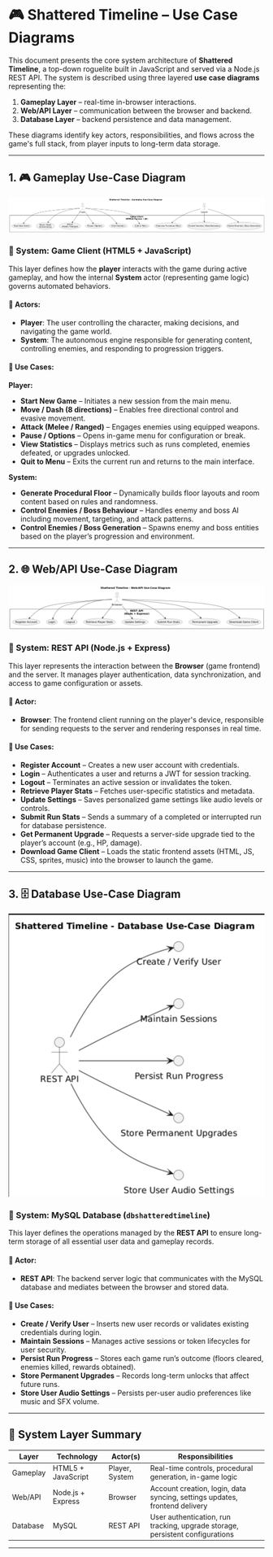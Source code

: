 # 🎮 Shattered Timeline – Use Case Diagrams

This document presents the core system architecture of **Shattered Timeline**, a top-down roguelite built in JavaScript and served via a Node.js REST API. The system is described using three layered **use case diagrams** representing the:

1. **Gameplay Layer** – real-time in-browser interactions.
2. **Web/API Layer** – communication between the browser and backend.
3. **Database Layer** – backend persistence and data management.

These diagrams identify key actors, responsibilities, and flows across the game's full stack, from player inputs to long-term data storage.

---

## 1. 🎮 Gameplay Use-Case Diagram

![Gameplay Use-Case Diagram](./use-case-diagram-images/game-client-usecase.png)

### 🧩 System: Game Client (HTML5 + JavaScript)

This layer defines how the **player** interacts with the game during active gameplay, and how the internal **System** actor (representing game logic) governs automated behaviors.

#### 👤 Actors:
- **Player**: The user controlling the character, making decisions, and navigating the game world.
- **System**: The autonomous engine responsible for generating content, controlling enemies, and responding to progression triggers.

#### 🔧 Use Cases:

**Player:**
- **Start New Game** – Initiates a new session from the main menu.
- **Move / Dash (8 directions)** – Enables free directional control and evasive movement.
- **Attack (Melee / Ranged)** – Engages enemies using equipped weapons.
- **Pause / Options** – Opens in-game menu for configuration or break.
- **View Statistics** – Displays metrics such as runs completed, enemies defeated, or upgrades unlocked.
- **Quit to Menu** – Exits the current run and returns to the main interface.

**System:**
- **Generate Procedural Floor** – Dynamically builds floor layouts and room content based on rules and randomness.
- **Control Enemies / Boss Behaviour** – Handles enemy and boss AI including movement, targeting, and attack patterns.
- **Control Enemies / Boss Generation** – Spawns enemy and boss entities based on the player’s progression and environment.

---

## 2. 🌐 Web/API Use-Case Diagram

![Web/API Use-Case Diagram](./use-case-diagram-images/Web-API-usecase.png)

### 🧩 System: REST API (Node.js + Express)

This layer represents the interaction between the **Browser** (game frontend) and the server. It manages player authentication, data synchronization, and access to game configuration or assets.

#### 👤 Actor:
- **Browser**: The frontend client running on the player's device, responsible for sending requests to the server and rendering responses in real time.

#### 🔧 Use Cases:
- **Register Account** – Creates a new user account with credentials.
- **Login** – Authenticates a user and returns a JWT for session tracking.
- **Logout** – Terminates an active session or invalidates the token.
- **Retrieve Player Stats** – Fetches user-specific statistics and metadata.
- **Update Settings** – Saves personalized game settings like audio levels or controls.
- **Submit Run Stats** – Sends a summary of a completed or interrupted run for database persistence.
- **Get Permanent Upgrade** – Requests a server-side upgrade tied to the player’s account (e.g., HP, damage).
- **Download Game Client** – Loads the static frontend assets (HTML, JS, CSS, sprites, music) into the browser to launch the game.

---

## 3. 🗄️ Database Use-Case Diagram

![Database Use-Case Diagram](./use-case-diagram-images/Database-use-case-diagram.png)

### 🧩 System: MySQL Database (`dbshatteredtimeline`)

This layer defines the operations managed by the **REST API** to ensure long-term storage of all essential user data and gameplay records.

#### 👤 Actor:
- **REST API**: The backend server logic that communicates with the MySQL database and mediates between the browser and stored data.

#### 🔧 Use Cases:
- **Create / Verify User** – Inserts new user records or validates existing credentials during login.
- **Maintain Sessions** – Manages active sessions or token lifecycles for user security.
- **Persist Run Progress** – Stores each game run’s outcome (floors cleared, enemies killed, rewards obtained).
- **Store Permanent Upgrades** – Records long-term unlocks that affect future runs.
- **Store User Audio Settings** – Persists per-user audio preferences like music and SFX volume.

---

## 🔄 System Layer Summary

| Layer       | Technology         | Actor(s)        | Responsibilities                                                                 |
|-------------|--------------------|-----------------|----------------------------------------------------------------------------------|
| Gameplay    | HTML5 + JavaScript | Player, System  | Real-time controls, procedural generation, in-game logic                         |
| Web/API     | Node.js + Express  | Browser         | Account creation, login, data syncing, settings updates, frontend delivery       |
| Database    | MySQL              | REST API        | User authentication, run tracking, upgrade storage, persistent configurations    |

---

